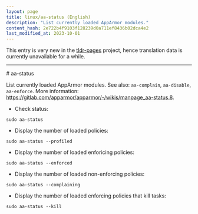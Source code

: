 ```yaml
---
layout: page
title: linux/aa-status (English)
description: "List currently loaded AppArmor modules."
content_hash: 2e722b4f9103f128239d0a711ef8436b02dca4e2
last_modified_at: 2023-10-01
---
```


This entry is very new in the [tldr-pages](https://github.com/tldr-pages/tldr) project, hence translation data is currently unavailable for a while.

<hr># aa-status

List currently loaded AppArmor modules.
See also: `aa-complain`, `aa-disable`, `aa-enforce`.
More information: <https://gitlab.com/apparmor/apparmor/-/wikis/manpage_aa-status.8>.

- Check status:

`sudo aa-status`

- Display the number of loaded policies:

`sudo aa-status --profiled`

- Display the number of loaded enforicing policies:

`sudo aa-status --enforced`

- Display the number of loaded non-enforcing policies:

`sudo aa-status --complaining`

- Display the number of loaded enforcing policies that kill tasks:

`sudo aa-status --kill`
